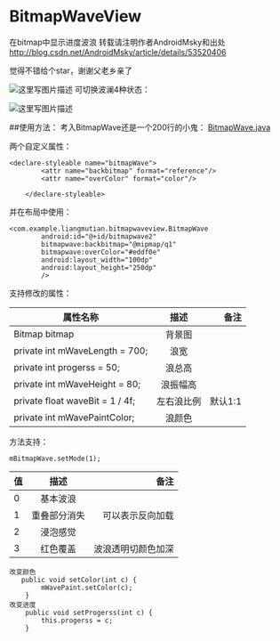 # BitmapWaveView
在bitmap中显示进度波浪
转载请注明作者AndroidMsky和出处 
http://blog.csdn.net/AndroidMsky/article/details/53520406

觉得不错给个star，谢谢父老乡亲了

![这里写图片描述](http://img.blog.csdn.net/20161208155819269?watermark/2/text/aHR0cDovL2Jsb2cuY3Nkbi5uZXQvQW5kcm9pZE1za3k=/font/5a6L5L2T/fontsize/400/fill/I0JBQkFCMA==/dissolve/70/gravity/SouthEast)
可切换波澜4种状态：

![这里写图片描述](http://img.blog.csdn.net/20161208160012741?watermark/2/text/aHR0cDovL2Jsb2cuY3Nkbi5uZXQvQW5kcm9pZE1za3k=/font/5a6L5L2T/fontsize/400/fill/I0JBQkFCMA==/dissolve/70/gravity/SouthEast)


##使用方法：
考入BitmapWave还是一个200行的小鬼：
[BitmapWave.java](https://github.com/AndroidMsky/BitmapWaveView/blob/master/app/src/main/java/com/example/liangmutian/bitmapwaveview/BitmapWave.java)

两个自定义属性：

```
<declare-styleable name="bitmapWave">
        <attr name="backbitmap" format="reference"/>
        <attr name="overColor" format="color"/>

    </declare-styleable>
```

并在布局中使用：

```
<com.example.liangmutian.bitmapwaveview.BitmapWave
        android:id="@+id/bitmapwave2"
        bitmapwave:backbitmap="@mipmap/q1"
        bitmapwave:overColor="#eddf0e"
        android:layout_width="100dp"
        android:layout_height="250dp"
        />
```

支持修改的属性：

| 属性名称        | 描述          | 备注  |
| ------------- |:-------------:| -----:|
|Bitmap bitmap    | 背景图 |  |
|private int mWaveLength = 700;    | 浪宽     |   |
|private int progerss = 50; | 浪总高     |   |
|private int mWaveHeight = 80; | 浪振幅高     |    |
|private float waveBit = 1 / 4f; | 左右浪比例     |  默认1:1 |
|private int mWavePaintColor;| 浪颜色   | |

方法支持：

```
mBitmapWave.setMode(1);
```

| 值        | 描述          | 备注  |
| ------------- |:-------------:| -----:|
|0    | 基本波浪 |  |
|1   | 重叠部分消失     |   可以表示反向加载 |
|2 | 浸泡感觉     |   |
|3 | 红色覆盖    | 波浪透明切颜色加深   |

```
改变颜色
   public void setColor(int c) {
        mWavePaint.setColor(c);
    }
改变进度
    public void setProgerss(int c) {
        this.progerss = c;
    }

```
